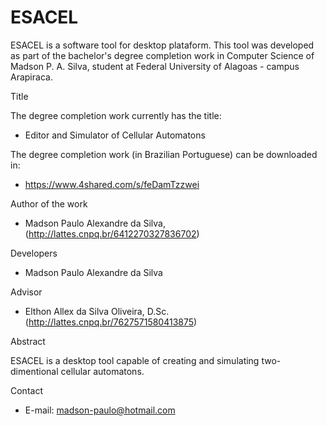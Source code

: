 # ESACEL
ESACEL is a software tool for desktop plataform. This tool was developed as part of the bachelor's degree completion work in Computer Science of Madson P. A. Silva, student at Federal University of Alagoas - campus Arapiraca.

Title

The degree completion work currently has the title:

- Editor and Simulator of Cellular Automatons

The degree completion work (in Brazilian Portuguese) can be downloaded in:

- https://www.4shared.com/s/feDamTzzwei

Author of the work

- Madson Paulo Alexandre da Silva, (http://lattes.cnpq.br/6412270327836702)

Developers

- Madson Paulo Alexandre da Silva

Advisor

- Elthon Allex da Silva Oliveira, D.Sc. (http://lattes.cnpq.br/7627571580413875)

Abstract

ESACEL is a desktop tool capable of creating and simulating two-dimentional cellular automatons.

Contact

- E-mail: madson-paulo@hotmail.com
